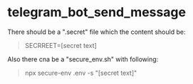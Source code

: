 # telegram_bot_send_message
There should be a ".secret" file which the content should be:
>SECRREET=[secret text]

Also there cna be a "secure_env.sh" with following:
>npx secure-env .env -s "[secret text]"
